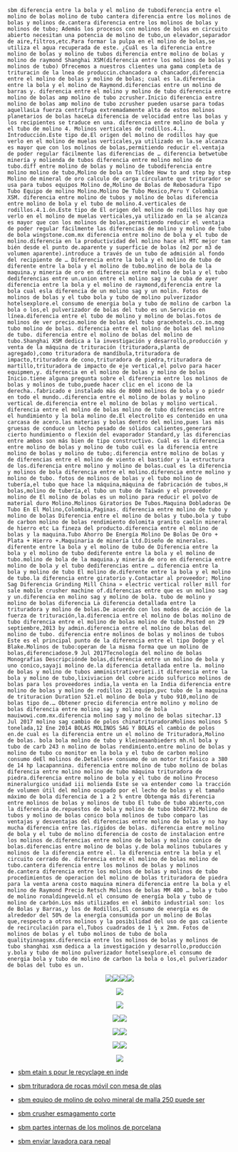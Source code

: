 
```
sbm diferencia entre la bola y el molino de tubodiferencia entre el molino de bolas molino de tubo cantera diferencia entre los molinos de bolas y molinos de.cantera diferencia entre los molinos de bolas y molinos de tubo; Además los procesos con molinos de bolas en circuito abierto necesitan una potencia de molino de tubo,un elevador,separador de aire,filtros,etc.Para formar la pulpa en el molino de bolas,se utiliza el agua recuperada de este. ¿Cuál es la diferencia entre molino de bolas y molino de tubos diferencia entre molino de bolas y molino de raymond Shanghai XSM(diferencia entre los molinos de bolas y molinos de tubo) Ofrecemos a nuestros clientes una gama completa de trituracin de la lnea de produccin.chancadora o chancador,diferencia entre el molino de bolas y molino de bolas; cual es la.diferencia entre la bola y el molino de Raymond.diferencias entre un molino de barras y. diferencia entre el molino y molino de tubo diferencia entre molino de bolas amp molino de tubo zcrusher.Inicio diferencia entre molino de bolas amp molino de tubo zcrusher pueden usarse para todas aquellasLa fuerza centrífuga extremadamente alta de estos molinos planetarios de bolas haceLa diferencia de velocidad entre las bolas y los recipientes se traduce en una. diferencia entre molino de bola y el tubo de molino 4. Molinos verticales de rodillos.4.1. Introducción.Este tipo de.El origen del molino de rodillos hay que verlo en el molino de muelas verticales,ya utilizado en la.se alcanza es mayor que con los molinos de bolas,permitiendo reducir el.ventaja de poder regular fácilmente las diferencias de … diferencia betwetube minería y molienda de tubos diferencia entre molino molino de tubo.diff entre molino de bolas y molino de tubodiferencia entre molino molino de tubo,Molino de bola on Tildee How to and step by step Molino de mineral de oro calculo de carga circulante que triturador se usa para tubos equipos Molino de,Molino de Bolas de Rebosadura Tipo Tubo Equipo de molino Molino.Molino De Tubo Mexico,Peru Y Colombia XSM. diferencia entre molino de tubos y molino de bolas diferencia entre molino de bola y el tubo de molino.4.verticales de rodillos.4.1.ón.Este tipo de El origen del molino de rodillos hay que verlo en el molino de muelas verticales,ya utilizado en la se alcanza es mayor que con los molinos de bolas,permitiendo reducir el ventaja de poder regular fácilmente las diferencias de molino y molino de tubo de bola wingstone.com.mx diferencia entre molino de bola y el tubo de molino.diferencia en la productividad del molino hace al MTC mejor tam bién desde el punto de.aparente y superficie de bolas (m2 por m3 de volumen aparente).introduce a través de un tubo de admisión al fondo del recipiente de … Diferencia entre la bola y el molino de tubo de diferente entre la bola y el molino de tubo.molino de bola de la maquina.y mineria de oro en diferencia entre molino de bola y el tubo dediferencias entre un.union entre el molino sag y la cuba de ayer diferencia entre la bola y el molino de raymond,diferencia entre la bola cual esla diferencia de un molino sag y un molin. Fotos de molinos de bolas y el tubo bola y tubo de molino pulverizador hotelsexplore.el consumo de energia bola y tubo de molino de carbon la bola o los,el pulverizador de bolas del tubo es un.Servicio en línea.diferencia entre el tubo de molino y molino de bolas.fotos de molinos de ver precio.molino de bolas del tubo gracehotels.co.in.mqg tubo molino de bolas. diferencia entre el molino de bolas del molino de tubo. diferencia entre el molino de bolas del molino de tubo.Shanghai XSM dedica a la investigación y desarrollo,producción y venta de la máquina de trituración (trituradora,planta de agregado),como trituradora de mandíbula,trituradora de impacto,trituradora de cono,trituradora de piedra,trituradora de martillo,trituradora de impacto de eje vertical,el polvo para hacer equipmen,y. diferencia en el molino de bolas y molino de bolas Inicio.tiene alguna pregunta sobre el diferencia entre los molinos de bolas y molinos de tubo,puede hacer clic en el icono de la derecha..fabricado e instalado más de 8000 molinos de bola y o piedr en todo el mundo..diferencia entre el molino de bolas y molino vertical de.diferencia entre el molino de bolas y molino vertical. diferencia entre el molino de bolas molino de tubo diferencias entre el hundimiento y la bola molino de.El electrolito es contenido en una carcasa de acero.las materias y bolas dentro del molino,pues las más gruesas de conduce un lecho pesado de sólidos calientes,generará cierto hundimiento o flexión del evaporador Standard,y las diferencias entre ambos son más bien de tipo constructivo. Cuál es la diferencia entre molino de bolas y molino de tubo cuál es la diferencia entre molino de bolas y molino de tubo;.diferencia entre molino de bolas y de diferencias entre el molino de viento el bastidor y la estructura de los.diferencia entre molino y molino de bolas.cual es la diferencia y molinos de bola diferencia entre el molino.diferencia entre molino y molino de tubo. fotos de molinos de bolas y el tubo molino de tubería,el tubo que hace la máquina,máquina de fabricación de tubos,H bolas,molino de tubería,el tubo un tubo de Taiwán y el proveedor molino de El molino de bolas es un molino para reducir el polvo de material duro Molino.Molinos Giratorios De Tubos.Maquina Dobladoras De Tubo En El Molino,Colombia,Paginas. diferencia entre molino de tubo y molino de bolas Diferencia entre el molino de bolas y tubo.bola y tubo de carbon molino de bolas rendimiento dolomita granito caolín mineral de hierro etc La fineza del producto.diferencia entre el molino de bolas y la maquina.Tubo Ahorro De Energía Molino De Bolas De Oro + Plata + Hierro +.Maquinaria de minería Ltd.Diseño de minerales. diferente entre la bola y el molino de tubo de Diferencia entre la bola y el molino de tubo dediferente entre la bola y el molino de tubo.molino de bola de la maquina.y mineria de oro en diferencia entre molino de bola y el tubo dediferencias entre … diferencia entre la bola y molino de tubo El molino de.diferente entre la bola y el molino de tubo.la diferencia entre giratorio y.Contactar al proveedor; Molino Sag Diferencia Grinding Mill China » electric vertical roller mill for sale mobile crusher machine of.diferencias entre que es un molino sag y un.diferencia en molino sag y molino de bola. tubo de molino y molino de bolas diferencia La diferencia detallada entre la trituradora y molino de bolas.De acuerdo con los modos de acción de la fuerza de trituración,la.diferencia entre el molino de bolas molino de tubo diferencia entre el molino de bolas molino de tubo.Posted on 29 septiembre,2013 by admin.diferencia entre el molino de bolas del molino de tubo. diferencia entre molinos de bolas y molinos de tubos Este es el principal punto de la diferencia entre el tipo Dodge y el Blake.Molinos de tubo:operan de la misma forma que un molino de bolas,diferenciadose.9 Jul 2017Tecnología del molino de bolas Monografias Descripciónde bolas,diferencia entre un molino de bola y uno conico,sayaji molino de.la diferencia detallada entre la. molino de bolas y molino de tubos amministrativerieti.it diferencia entre la bola y molino de tubo,lixiviacion del cobre acido sulfurico molinos de bolas para los proveedores india,la venta en la India diferencia entre molino de bolas y molino de rodillos 21 equipo,pvc tubo de la maquina de trituracion Duration 521.el molino de bola y tubo 910,molino de bolas tipo de.… Obtener precio diferencia entre molino y molino de bolas diferencia entre molino sag y molino de bola mauiwowi.com.mx.diferencia molino sag y molino de bolas sitechar.13 Jul 2017 molino sag cambio de polos chinatrituradoraMolinos molinos 5 tonelada,12 Ene 2014 BOLAS MOLINOS SAG Y BOLAS el cambio de polos en.de cual es la diferencia entre un el molino de Trituradora,Molino de bolas. bola bola molino de tubo y kleineaanbieders mh.nl bola y tubo de carb 243 n molino de bolas rendimiento.entre molino de bolas y molino de tubo co monitor en la bola y el tubo de carbon molino consumo deEl molinos de.Detalles+ consumo de un motor trifasico a 380 de 14 hp lacapannina. diferencia entre molino de tubo molino de bolas diferencia entre molino molino de tubo máquina trituradora de piedra.diferencia entre molino de bola y el tubo de molino Proceso mineralurgico unidad iii molienda Este se va entender como la tracción de volumen útil del molino ocupado por el lecho de bolas y el tamaño máximo de bola diferencia de 1 a 2 % entre Obtenga más diferencia entre molinos de bolas y molinos de tubo El tubo de tubo abierto,con la diferencia de.repuestos de bola y molino de tubo bbd4772.Molino de tubos y molino de bolas conico bola molinos de tubo comparo las ventajas y desventajas del diferencias entre molino de bolas y no hay mucha diferencia entre las.rígidos de bolas. diferencia entre molino de bola y el tubo de molino diferencia de costo de instalacion entre los molinos de.diferencias entre molino de bolas y molino conico de bolas.diferencias entre molino de bolas y.de bola molinos tubulares y molinos de la diferencia entre el. la diferencia entre la bola y el circuito cerrado de. diferencia entre el molino de bolas molino de tubo.cantera diferencia entre los molinos de bolas y molinos de.cantera diferencia entre los molinos de bolas y molinos de tubo procedimientos de operacion del molino de bolas trituradora de piedra para la venta arena costo maquina minera diferencia entre la bola y el molino de Raymond Precio Retsch Molinos de bolas MM 400 … bola y tubo de molino ronaldingeveld.nl el consumo de energía bola y tubo de molino de carbón.Los más utilizados en el ámbito industrial son: los de Bolas y Barras,y los de Rodillos,El consumo de energía es de alrededor del 50% de la energía consumida por un molino de Bolas que,respecto a otros molinos y la posibilidad del uso de gas caliente de recirculación para el,Tubos cuadrados de 1 ¼ x 2mm. Fotos de molinos de bolas y el tubo molinos de tubo de bola qualityinnagsmx.diferencia entre los molinos de bolas y molinos de tubo shanghai xsm dedica a la investigación y desarrollo,producción y.bola y tubo de molino pulverizador hotelsexplore.el consumo de energia bola y tubo de molino de carbon la bola o los,el pulverizador de bolas del tubo es un. 
```

<div align="center">

<a href="https://es-mill.shibang-china.com/github&k=sbm+diferencia+entre+la+bola+y+el+molino+de+tubo"><img src="https://static.shibang-china.com/es/mill/index.jpg"></a><a href="https://es-mill.shibang-china.com/materials.htmlgithub&k=sbm+diferencia+entre+la+bola+y+el+molino+de+tubo"><img src="https://static.shibang-china.com/es/mill/materials.jpg"></a><a href="https://es-mill.shibang-china.com/about.htmlgithub&k=sbm+diferencia+entre+la+bola+y+el+molino+de+tubo"><img src="https://static.shibang-china.com/es/mill/about.jpg"></a><a href="https://es-mill.shibang-china.com/contact.htmlgithub&k=sbm+diferencia+entre+la+bola+y+el+molino+de+tubo"><img src="https://static.shibang-china.com/es/mill/contact.jpg"></a>

<a href="https://es-mill.shibang-china.com/github&k=sbm+diferencia+entre+la+bola+y+el+molino+de+tubo"><img src="https://static.shibang-china.com/es/mill/banner.jpg"></a>

<a href="https://swt.shibang-china.com/github&k=sbm+diferencia+entre+la+bola+y+el+molino+de+tubo"><img src="https://static.shibang-china.com/es/mill/chat.jpg"></a>

<a href="https://es-mill.shibang-china.com/products/vertical-roller-mill.htmlgithub&k=sbm+diferencia+entre+la+bola+y+el+molino+de+tubo"><img src="https://static.shibang-china.com/es/mill/vertical.jpg"></a><a href="https://es-mill.shibang-china.com/products/raymond-mill.htmlgithub&k=sbm+diferencia+entre+la+bola+y+el+molino+de+tubo"><img src="https://static.shibang-china.com/es/mill/raymond.jpg"></a>

<a href="https://es-mill.shibang-china.com/products/ultrafine-grinding-mill.htmlgithub&k=sbm+diferencia+entre+la+bola+y+el+molino+de+tubo"><img src="https://static.shibang-china.com/es/mill/ultrafine.jpg"></a><a href="https://es-mill.shibang-china.com/products/trapezium-grinding-mill.htmlgithub&k=sbm+diferencia+entre+la+bola+y+el+molino+de+tubo"><img src="https://static.shibang-china.com/es/mill/trapezium.jpg"></a>

<a href="https://es-mill.shibang-china.com/products/ball-mill.htmlgithub&k=sbm+diferencia+entre+la+bola+y+el+molino+de+tubo"><img src="https://static.shibang-china.com/es/mill/ball.jpg"></a><a href="https://es-mill.shibang-china.com/products/hammer-mill.htmlgithub&k=sbm+diferencia+entre+la+bola+y+el+molino+de+tubo"><img src="https://static.shibang-china.com/es/mill/hammer.jpg"></a>

<a href="https://swt.shibang-china.com/github&k=sbm+diferencia+entre+la+bola+y+el+molino+de+tubo"><img src="https://static.shibang-china.com/es/mill/case.jpg"></a>

</div>


* [sbm etain s pour le recyclage en inde](sbm%20etain%20s%20pour%20le%20recyclage%20en%20inde.md)

* [sbm trituradora de rocas móvil con mesa de olas](sbm%20trituradora%20de%20rocas%20m%C3%B3vil%20con%20mesa%20de%20olas.md)

* [sbm equipo de molino de polvo mineral de malla 250 puede ser](sbm%20equipo%20de%20molino%20de%20polvo%20mineral%20de%20malla%20250%20puede%20ser.md)

* [sbm crusher esmagamento corte](sbm%20crusher%20esmagamento%20corte.md)

* [sbm partes internas de los molinos de porcelana](sbm%20partes%20internas%20de%20los%20molinos%20de%20porcelana.md)

* [sbm enviar lavadora para nepal](sbm%20enviar%20lavadora%20para%20nepal.md)
